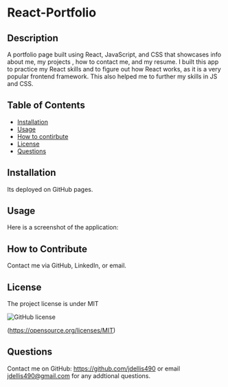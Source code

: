 # React-Portfolio

## Description
A portfolio page built using React, JavaScript, and CSS that showcases info about me, my projects , how to contact me, and my resume. I built this app to practice my React skills and to figure out how React works, as it is a very popular frontend framework. This also helped me to further my skills in JS and CSS.

## Table of Contents
- [Installation](#installation)
- [Usage](#usage)
- [How to contirbute](#how-to-contribute)
- [License](#license)
- [Questions](#questions)
## Installation

Its deployed on GitHub pages.

## Usage

Here is a screenshot of the application:

## How to Contribute

Contact me via GitHub, LinkedIn, or email.

## License

The project license is under MIT

![GitHub license](https://img.shields.io/badge/license-MIT-brightgreen.svg)

(https://opensource.org/licenses/MIT)

## Questions

Contact me on GitHub: https://github.com/jdellis490 or email jdellis490@gmail.com for any addtional questions.